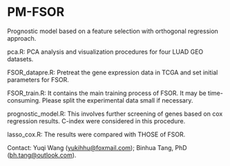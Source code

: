 # PM-FSOR
Prognostic model based on a feature selection with orthogonal regression approach.

pca.R:
PCA analysis and visualization procedures for four LUAD GEO datasets.

FSOR_datapre.R:
Pretreat the gene expression data in TCGA and set initial parameters for FSOR.

FSOR_train.R:
It contains the main training process of FSOR. It may be time-consuming. Please split the experimental data small if necessary.

prognostic_model.R:
This involves further screening of genes based on cox regression results. C-index were considered in this procedure. 

lasso_cox.R:
The results were compared with THOSE of FSOR.

Contact:
Yuqi Wang (yukihhu@foxmail.com); Binhua Tang, PhD (bh.tang@outlook.com).
